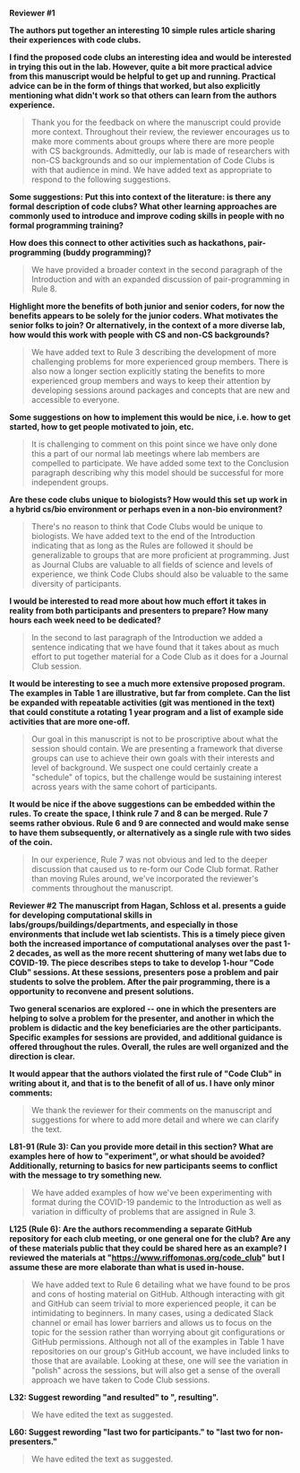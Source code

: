 **Reviewer #1**

**The authors put together an interesting 10 simple rules article sharing their experiences with code clubs.**

**I find the proposed code clubs an interesting idea and would be interested in trying this out in the lab. However, quite a bit more practical advice from this manuscript would be helpful to get up and running. Practical advice can be in the form of things that worked, but also explicitly mentioning what didn't work so that others can learn from the authors experience.**

> Thank you for the feedback on where the manuscript could provide more context. Throughout their review, the reviewer encourages us to make more comments about groups where there are more people with CS backgrounds. Admittedly, our lab is made of researchers with non-CS backgrounds and so our implementation of Code Clubs is with that audience in mind. We have added text as appropriate to respond to the following suggestions.


**Some suggestions:**
**Put this into context of the literature: is there any formal description of code clubs? What other learning approaches are commonly used to introduce and improve coding skills in people with no formal programming training?**

**How does this connect to other activities such as hackathons, pair-programming (buddy programming)?**

> We have provided a broader context in the second paragraph of the Introduction and with an expanded discussion of pair-programming in Rule 8.


**Highlight more the benefits of both junior and senior coders, for now the benefits appears to be solely for the junior coders. What motivates the senior folks to join? Or alternatively, in the context of a more diverse lab, how would this work with people with CS and non-CS backgrounds?**

> We have added text to Rule 3 describing the development of more challenging problems for more experienced group members. There is also now a longer section explicitly stating the benefits to more experienced group members and ways to keep their attention by developing sessions around packages and concepts that are new and accessible to everyone.


**Some suggestions on how to implement this would be nice, i.e. how to get started, how to get people motivated to join, etc.**

> It is challenging to comment on this point since we have only done this a part of our normal lab meetings where lab members are compelled to participate. We have added some text to the Conclusion paragraph describing why this model should be successful for more independent groups.


**Are these code clubs unique to biologists? How would this set up work in a hybrid cs/bio environment or perhaps even in a non-bio environment?**

> There's no reason to think that Code Clubs would be unique to biologists. We have added text to the end of the Introduction indicating that as long as the Rules are followed it should be generalizable to groups that are more proficient at programming. Just as Journal Clubs are valuable to all fields of science and levels of experience, we think Code Clubs should also be valuable to the same diversity of participants.


**I would be interested to read more about how much effort it takes in reality from both participants and presenters to prepare? How many hours each week need to be dedicated?**

> In the second to last paragraph of the Introduction we added a sentence indicating that we have found that it takes about as much effort to put together material for a Code Club as it does for a Journal Club session.


**It would be interesting to see a much more extensive proposed program. The examples in Table 1 are illustrative, but far from complete. Can the list be expanded with repeatable activities (git was mentioned in the text) that could constitute a rotating 1 year program and a list of example side activities that are more one-off.**

> Our goal in this manuscript is not to be proscriptive about what the session should contain. We are presenting a framework that diverse groups can use to achieve their own goals with their interests and level of background. We suspect one could certainly create a "schedule" of topics, but the challenge would be sustaining interest across years with the same cohort of participants.


**It would be nice if the above suggestions can be embedded within the rules. To create the space, I think rule 7 and 8 can be merged. Rule 7 seems rather obvious. Rule 6 and 9 are connected and would make sense to have them subsequently, or alternatively as a single rule with two sides of the coin.**

> In our experience, Rule 7 was not obvious and led to the deeper discussion that caused us to re-form our Code Club format. Rather than moving Rules around, we've incorporated the reviewer's comments throughout the manuscript.



**Reviewer #2**
**The manuscript from Hagan, Schloss et al. presents a guide for developing computational skills in labs/groups/buildings/departments, and especially in those environments that include wet lab scientists. This is a timely piece given both the increased importance of computational analyses over the past 1-2 decades, as well as the more recent shuttering of many wet labs due to COVID-19. The piece describes steps to take to develop 1-hour "Code Club" sessions. At these sessions, presenters pose a problem and pair students to solve the problem. After the pair programming, there is a opportunity to reconvene and present solutions.**

**Two general scenarios are explored -- one in which the presenters are helping to solve a problem for the presenter, and another in which the problem is didactic and the key beneficiaries are the other participants. Specific examples for sessions are provided, and additional guidance is offered throughout the rules. Overall, the rules are well organized and the direction is clear.**

**It would appear that the authors violated the first rule of "Code Club" in writing about it, and that is to the benefit of all of us. I have only minor comments:**

> We thank the reviewer for their comments on the manuscript and suggestions for where to add more detail and where we can clarify the text.



**L81-91 (Rule 3): Can you provide more detail in this section? What are examples here of how to "experiment", or what should be avoided? Additionally, returning to basics for new participants seems to conflict with the message to try something new.**

> We have added examples of how we've been experimenting with format during the COVID-19 pandemic to the Introduction as well as variation in difficulty of problems that are assigned in Rule 3.


**L125 (Rule 6): Are the authors recommending a separate GitHub repository for each club meeting, or one general one for the club? Are any of these materials public that they could be shared here as an example? I reviewed the materials at "https://www.riffomonas.org/code_club" but I assume these are more elaborate than what is used in-house.**

> We have added text to Rule 6 detailing what we have found to be pros and cons of hosting material on GitHub. Although interacting with git and GitHub can seem trivial to more experienced people, it can be intimidating to beginners. In many cases, using a dedicated Slack channel or email has lower barriers and allows us to focus on the topic for the session rather than worrying about git configurations or GitHub permissions. Although not all of the examples in Table 1 have repositories on our group's GitHub account, we have included links to those that are available. Looking at these, one will see the variation in "polish" across the sessions, but will also get a sense of the overall approach we have taken to Code Club sessions.


**L32: Suggest rewording "and resulted" to ", resulting".**

> We have edited the text as suggested.

**L60: Suggest rewording "last two for participants." to "last two for non-presenters."**

> We have edited the text as suggested.

